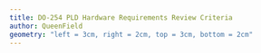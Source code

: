 ```yaml
---
title: DO-254 PLD Hardware Requirements Review Criteria
author: QueenField
geometry: "left = 3cm, right = 2cm, top = 3cm, bottom = 2cm"
---
```

